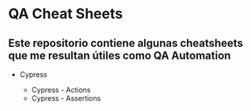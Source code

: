 # QA Cheat Sheets 

## Este repositorio contiene algunas cheatsheets que me resultan útiles como QA Automation

* Cypress

  * Cypress - Actions
  * Cypress - Assertions
